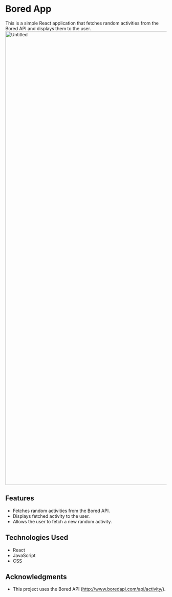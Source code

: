# Bored App

This is a simple React application that fetches random activities from the Bored API and displays them to the user.
<img width="1419" alt="Untitled" src="https://github.com/torry91/bored-app-api/assets/149702982/e7ce5e79-fab0-4c85-80eb-dac9a46e5f8b">

## Features

- Fetches random activities from the Bored API.
- Displays fetched activity to the user.
- Allows the user to fetch a new random activity.

## Technologies Used

- React
- JavaScript
- CSS

## Acknowledgments

- This project uses the Bored API (http://www.boredapi.com/api/activity/).
